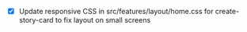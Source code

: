 - [x] Update responsive CSS in src/features/layout/home.css for create-story-card to fix layout on small screens
